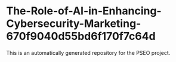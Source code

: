 # The-Role-of-AI-in-Enhancing-Cybersecurity-Marketing-670f9040d55bd6f170f7c64d

This is an automatically generated repository for the PSEO project.